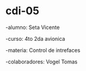 # cdi-05

-alumno: Seta Vicente

-curso: 4to 2da avionica

-materia: Control de intrefaces

-colaboradores: Vogel Tomas
